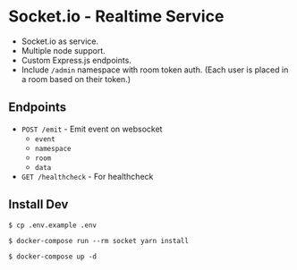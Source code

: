 # Socket.io - Realtime Service

- Socket.io as service.
- Multiple node support.
- Custom Express.js endpoints.
- Include `/admin` namespace with room token auth. (Each user is placed in a room based on their token.)

## Endpoints

- `POST /emit` - Emit event on websocket
  - `event`
  - `namespace`
  - `room`
  - `data`
- `GET /healthcheck` - For healthcheck

## Install Dev

```shell
$ cp .env.example .env
```

```shell
$ docker-compose run --rm socket yarn install
```

```shell
$ docker-compose up -d
```

